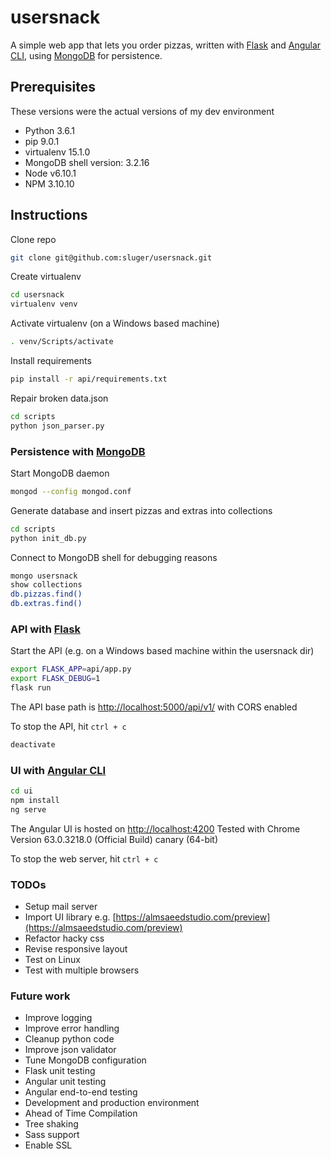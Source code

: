 # usersnack
A simple web app that lets you order pizzas, written with [Flask](http://flask.pocoo.org/) and [Angular CLI](https://github.com/angular/angular-cli), using [MongoDB](https://www.mongodb.com/) for persistence.
## Prerequisites
These versions were the actual versions of my dev environment
* Python 3.6.1
* pip 9.0.1
* virtualenv 15.1.0
* MongoDB shell version: 3.2.16
* Node v6.10.1
* NPM 3.10.10

## Instructions

Clone repo
```bash
git clone git@github.com:sluger/usersnack.git
```

Create virtualenv
```bash
cd usersnack
virtualenv venv
```

Activate virtualenv (on a Windows based machine)
```bash
. venv/Scripts/activate
```

Install requirements
```bash
pip install -r api/requirements.txt
```

Repair broken data.json
```bash
cd scripts
python json_parser.py
```

### Persistence with [MongoDB](https://www.mongodb.com/)
Start MongoDB daemon
```bash
mongod --config mongod.conf
```

Generate database and insert pizzas and extras into collections
```bash
cd scripts
python init_db.py
```

Connect to MongoDB shell for debugging reasons
```bash
mongo usersnack
show collections
db.pizzas.find()
db.extras.find()
```

### API with [Flask](http://flask.pocoo.org/)
Start the API (e.g. on a Windows based machine within the usersnack dir)
```bash
export FLASK_APP=api/app.py
export FLASK_DEBUG=1
flask run
```

The API base path is [http://localhost:5000/api/v1/](http://localhost:5000/api/v1/) with CORS enabled

To stop the API, hit `ctrl + c`
```bash
deactivate
```

### UI with [Angular CLI](https://github.com/angular/angular-cli)
```bash
cd ui
npm install
ng serve
```

The Angular UI is hosted on [http://localhost:4200](http://localhost:4200)
Tested with Chrome Version 63.0.3218.0 (Official Build) canary (64-bit)

To stop the web server, hit `ctrl + c`

### TODOs
* Setup mail server
* Import UI library e.g. [https://almsaeedstudio.com/preview](https://almsaeedstudio.com/preview)
* Refactor hacky css
* Revise responsive layout
* Test on Linux
* Test with multiple browsers

### Future work
* Improve logging
* Improve error handling
* Cleanup python code
* Improve json validator
* Tune MongoDB configuration
* Flask unit testing
* Angular unit testing
* Angular end-to-end testing
* Development and production environment
* Ahead of Time Compilation
* Tree shaking
* Sass support
* Enable SSL
